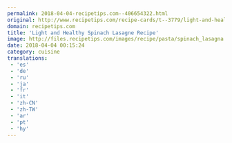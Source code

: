 ```yaml
---
permalink: 2018-04-04-recipetips.com--406654322.html
original: http://www.recipetips.com/recipe-cards/t--3779/light-and-healthy-spinach-lasagna.asp
domain: recipetips.com
title: 'Light and Healthy Spinach Lasagne Recipe'
image: http://files.recipetips.com/images/recipe/pasta/spinach_lasagna.jpg
date: 2018-04-04 00:15:24
category: cuisine
translations: 
 - 'es'
 - 'de'
 - 'ru'
 - 'ja'
 - 'fr'
 - 'it'
 - 'zh-CN'
 - 'zh-TW'
 - 'ar'
 - 'pt'
 - 'hy'
---
```


